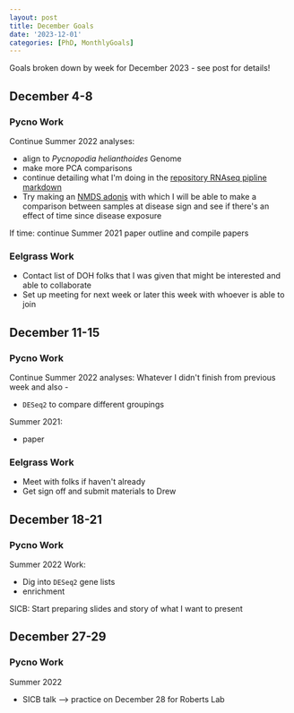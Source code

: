 ```yaml
---
layout: post
title: December Goals
date: '2023-12-01'
categories: [PhD, MonthlyGoals]
---
```

Goals broken down by week for December 2023 - see post for details!

## December 4-8

### Pycno Work
Continue Summer 2022 analyses:
- align to _Pycnopodia helianthoides_ Genome
- make more PCA comparisons
- continue detailing what I'm doing in the [repository RNAseq pipline markdown](https://github.com/grace-ac/project-pycno-sizeclass-2022/blob/main/protocols/RNAseq-pipeline.md)
- Try making an [NMDS adonis](https://rdrr.io/rforge/vegan/man/adonis.html) with which I will be able to make a comparison between samples at disease sign and see if there's an effect of time since disease exposure

If time: continue Summer 2021 paper outline and compile papers

### Eelgrass Work
- Contact list of DOH folks that I was given that might be interested and able to collaborate
- Set up meeting for next week or later this week with whoever is able to join


## December 11-15

### Pycno Work
Continue Summer 2022 analyses:
Whatever I didn't finish from previous week and also -      
- `DESeq2` to compare different groupings

Summer 2021:   
- paper

### Eelgrass Work
- Meet with folks if haven't already
- Get sign off and submit materials to Drew

## December 18-21

### Pycno Work
Summer 2022 Work:
- Dig into `DESeq2` gene lists
- enrichment

SICB:
Start preparing slides and story of what I want to present

## December 27-29

### Pycno Work
Summer 2022
- SICB talk --> practice on December 28 for Roberts Lab
